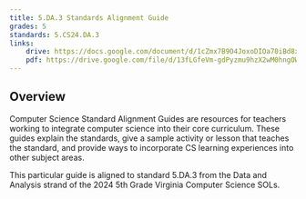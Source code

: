 ```yaml
---
title: 5.DA.3 Standards Alignment Guide
grades: 5
standards: 5.CS24.DA.3
links:
    drive: https://docs.google.com/document/d/1cZmx7B9O4JoxoDIOa70iBd8x31FQa--LcMi-z0WU_dg/edit?usp=drive_link
    pdf: https://drive.google.com/file/d/13fLGfeVm-gdPyzmu9hzX2wM0hngOWLJv/view?usp=drive_link
---
```


## Overview

Computer Science Standard Alignment Guides are resources for teachers working to integrate computer science into their core curriculum. These guides explain the standards, give a sample activity or lesson that teaches the standard, and provide ways to incorporate CS learning experiences into other subject areas. 

This particular guide is aligned to standard 5.DA.3 from the Data and Analysis strand of the 2024 5th Grade Virginia Computer Science SOLs.